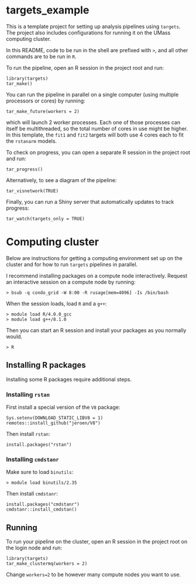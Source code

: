 # targets_example

This is a template project for setting up analysis pipelines using `targets`. The project also includes configurations for running it on the UMass computing cluster.

In this README, code to be run in the shell are prefixed with `>`, and all other commands are to be run in `R`.

To run the pipeline, open an R session in the project root and run:
```
library(targets)
tar_make()
```

You can run the pipeline in parallel on a single computer (using multiple processors or cores) by running:
```
tar_make_future(workers = 2)
```
which will launch 2 worker processes. Each one of those processes can itself be multithreaded, so the total number of cores in use might be higher. In this template, the `fit1` and `fit2` targets will both use 4 cores each to fit the `rstanarm` models.

To check on progress, you can open a separate R session in the project root and run:
```
tar_progress()
```

Alternatively, to see a diagram of the pipeline:
```
tar_visnetwork(TRUE)
```

Finally, you can run a Shiny server that automatically updates to track progress:
```
tar_watch(targets_only = TRUE)
```

# Computing cluster
Below are instructions for getting a computing environment set up on the cluster and for how to run `targets` pipelines in parallel.

I recommend installing packages on a compute node interactively. Request an interactive session on a compute node by running:
```
> bsub -q condo_grid -W 8:00 -R rusage[mem=4096] -Is /bin/bash
```
When the session loads, load `R` and a `g++`:
```
> module load R/4.0.0_gcc
> module load g++/8.1.0
```

Then you can start an R session and install your packages as you normally would.
```
> R
```

## Installing R packages
Installing some R packages require additional steps.
### Installing `rstan`
First install a special version of the `V8` package:
```
Sys.setenv(DOWNLOAD_STATIC_LIBV8 = 1)
remotes::install_github("jeroen/V8")
```

Then install `rstan`:
```
install.packages("rstan")
```

### Installing `cmdstanr`
Make sure to load `binutils`:
```
> module load binutils/2.35
```
Then install `cmdstanr`:
```
install.packages("cmdstanr")
cmdstanr::install_cmdstan()
```

## Running
To run your pipeline on the cluster, open an R session in the project root on the login node and run:
```
library(targets)
tar_make_clustermq(workers = 2)
```
Change `workers=2` to be however many compute nodes you want to use.
